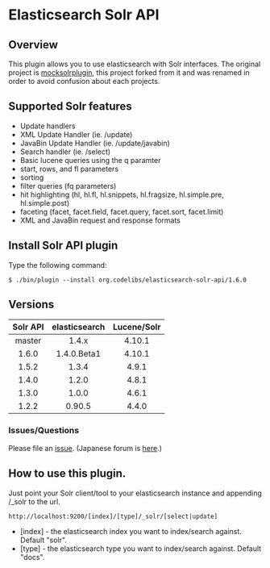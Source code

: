 # Elasticsearch Solr API

## Overview

This plugin allows you to use elasticsearch with Solr interfaces.
The original project is [mocksolrplugin](https://github.com/mattweber/elasticsearch-mocksolrplugin), this project forked from it and was renamed in order to avoid confusion about each projects.

## Supported Solr features

* Update handlers
 * XML Update Handler (ie. /update)
 * JavaBin Update Handler (ie. /update/javabin)
* Search handler (ie. /select)
 * Basic lucene queries using the q paramter
 * start, rows, and fl parameters
 * sorting
 * filter queries (fq parameters)
 * hit highlighting (hl, hl.fl, hl.snippets, hl.fragsize, hl.simple.pre, hl.simple.post)
 * faceting (facet, facet.field, facet.query, facet.sort, facet.limit)
* XML and JavaBin request and response formats

## Install Solr API plugin

Type the following command:

    $ ./bin/plugin --install org.codelibs/elasticsearch-solr-api/1.6.0

## Versions

| Solr API | elasticsearch | Lucene/Solr |
|:--------:|:-------------:|:-----------:|
| master   | 1.4.x         | 4.10.1      |
| 1.6.0    | 1.4.0.Beta1   | 4.10.1      |
| 1.5.2    | 1.3.4         | 4.9.1       |
| 1.4.0    | 1.2.0         | 4.8.1       |
| 1.3.0    | 1.0.0         | 4.6.1       |
| 1.2.2    | 0.90.5        | 4.4.0       |


### Issues/Questions

Please file an [issue](https://github.com/codelibs/elasticsearch-solr-api/issues "issue").
(Japanese forum is [here](https://github.com/codelibs/codelibs-ja-forum "here").)

## How to use this plugin.

Just point your Solr client/tool to your elasticsearch instance and appending /_solr to the url.

    http://localhost:9200/[index]/[type]/_solr/[select|update]

* [index] - the elasticsearch index you want to index/search against. Default "solr".
* [type] - the elasticsearch type you want to index/search against. Default "docs".


